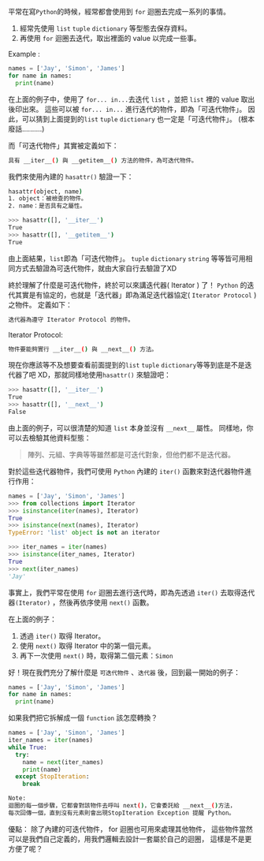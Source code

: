 平常在寫`Python`的時候，經常都會使用到 `for` 迴圈去完成一系列的事情。
1. 經常先使用 `list` `tuple` `dictionary` 等型態去保存資料。
2. 再使用 `for` 迴圈去迭代，取出裡面的 value 以完成一些事。

Example :
```python
names = ['Jay', 'Simon', 'James']
for name in names:
  print(name)
```
在上面的例子中，使用了 `for... in...`去迭代 `list` ，並把 `list`  裡的 value 取出後印出來。
這些可以被 `for... in...` 進行迭代的物件，即為「可迭代物件」。
因此，可以猜到上面提到的`list` `tuple` `dictionary` 也一定是「可迭代物件」。
(根本廢話..........)

而「可迭代物件」其實被定義如下：
```bash
具有 __iter__() 與 __getitem__() 方法的物件，為可迭代物件。
```
我們來使用內建的 `hasattr()` 驗證一下：
```bash
hasattr(object, name)
1. object：被檢查的物件。
2. name：是否具有之屬性。
```
```bash
>>> hasattr([], '__iter__')
True
>>> hasattr([], '__getitem__')
True
```
由上面結果，`list`即為「可迭代物件」。
`tuple` `dictionary` `string` 等等皆可用相同方式去驗證為可迭代物件，就由大家自行去驗證了XD


終於理解了什麼是可迭代物件，終於可以來講迭代器( Iterator ) 了！
`Python` 的迭代其實是有協定的，也就是「迭代器」即為滿足迭代器協定( `Iterator Protocol` ) 之物件。
定義如下：
```bash
迭代器為遵守 Iterator Protocol 的物件。
```
Iterator Protocol:
```bash
物件要能夠實行 __iter__() 與 __next__() 方法。
```
現在你應該等不及想要查看前面提到的`list` `tuple` `dictionary`等等到底是不是迭代器了吧 XD，那就同樣地使用`hasattr()` 來驗證吧：
```bash
>>> hasattr([], '__iter__')
True
>>> hasattr([], '__next__')
False
```
由上面的例子，可以很清楚的知道 `list` 本身並沒有 `__next__` 屬性。
同樣地，你可以去檢驗其他資料型態：

> 陣列、元組、字典等等雖然都是可迭代對象，但他們都不是迭代器。

對於這些迭代器物件，我們可使用 `Python` 內建的 `iter()` 函數來對迭代器物件進行作用：
```python
names = ['Jay', 'Simon', 'James']
>>> from collections import Iterator
>>> isinstance(iter(names), Iterator)
True
>>> isinstance(next(names), Iterator)
TypeError: 'list' object is not an iterator

>>> iter_names = iter(names)
>>> isinstance(iter_names, Iterator)
True
>>> next(iter_names)
'Jay'
```
事實上，我們平常在使用 `for` 迴圈去進行迭代時，即為先透過 `iter()` 去取得迭代器`(Iterator)` ，然後再依序使用 `next()` 函數。

在上面的例子：  
1. 透過 `iter()` 取得 Iterator。
2. 使用 `next()` 取得 Iterator 中的第一個元素。
3. 再下一次使用 `next()` 時，取得第二個元素：`Simon`

好！現在我們充分了解什麼是 `可迭代物件` 、`迭代器` 後，回到最一開始的例子：
```python
names = ['Jay', 'Simon', 'James']
for name in names:
  print(name)
```
如果我們把它拆解成一個 `function` 該怎麼轉換？
```python
names = ['Jay', 'Simon', 'James']
iter_names = iter(names)
while True:
  try:
    name = next(iter_names)
    print(name)
  except StopIteration:
    break
```
```bash
Note:
迴圈的每一個步驟，它都會對該物件去呼叫 next()，它會委託給 __next__()方法，
每次回傳一個，直到沒有元素則會出現StopIteration Exception 提醒 Python。
```

優點：
除了內建的可迭代物件， for 迴圈也可用來處理其他物件，
這些物件當然可以是我們自己定義的，用我們邏輯去設計一套屬於自己的迴圈，
這樣是不是更方便了呢？
